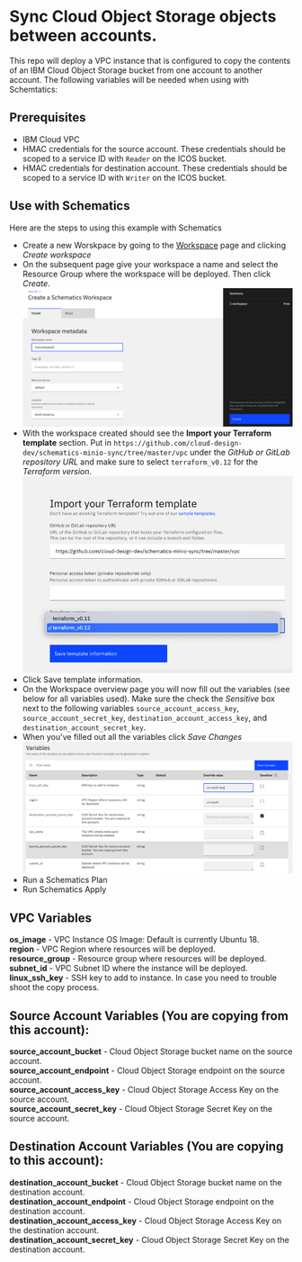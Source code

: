# Sync Cloud Object Storage objects between accounts.
This repo will deploy a VPC instance that is configured to copy the contents of an IBM Cloud Object Storage bucket from one account to another account. The following variables will be needed when using with Schemtatics:

## Prerequisites
 - IBM Cloud VPC
 - HMAC credentials for the source account. These credentials should be scoped to a service ID with `Reader` on the ICOS bucket. 
 - HMAC credentials for destination account. These credentials should be scoped to a service ID with `Writer` on the ICOS bucket. 

## Use with Schematics
Here are the steps to using this example with Schematics
 - Create a new Worskpace by going to the [Workspace](https://cloud.ibm.com/schematics/workspaces) page and clicking *Create workspace*
 - On the subsequent page give your workspace a name and select the Resource Group where the workspace will be deployed. Then click *Create*. 
 ![Create workspace](images/create-workspace.png)
 - With the workspace created should see the **Import your Terraform template** section. Put in `https://github.com/cloud-design-dev/schematics-minio-sync/tree/master/vpc` under the *GitHub or GitLab repository URL* and make sure to select `terraform_v0.12` for the *Terraform version*.
![Terraform template settings](images/terraform-template.png)
 - Click Save template information. 
 - On the Workspace overview page you will now fill out the variables (see below for all variables used). Make sure the check the *Sensitive* box next to the following variables `source_account_access_key`, `source_account_secret_key`, `destination_account_access_key`, and `destination_account_secret_key`. 
 - When you've filled out all the variables click *Save Changes*
 ![Fill in variables](images/set-variables.png)
 - Run a Schematics Plan
 - Run Schematics Apply

## VPC Variables 
**os_image** - VPC Instance OS Image: Default is currently Ubuntu 18.  
**region** - VPC Region where resources will be deployed.  
**resource_group** - Resource group where resources will be deployed.  
**subnet_id** - VPC Subnet ID where the instance will be deployed.  
**linux_ssh_key** - SSH key to add to instance. In case you need to trouble shoot the copy process.  

## Source Account Variables (You are copying **from** this account):
**source_account_bucket** - Cloud Object Storage bucket name on the source account.    
**source_account_endpoint** - Cloud Object Storage endpoint on the source account.   
**source_account_access_key** - Cloud Object Storage Access Key on the source account.  
**source_account_secret_key** - Cloud Object Storage Secret Key on the source account.  

## Destination Account Variables (You are copying **to** this account):
**destination_account_bucket** - Cloud Object Storage bucket name on the destination account.   
**destination_account_endpoint** - Cloud Object Storage endpoint on the destination account.  
**destination_account_access_key** - Cloud Object Storage Access Key on the destination account.  
**destination_account_secret_key** - Cloud Object Storage Secret Key on the destination account.  